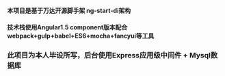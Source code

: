 #### 本项目是基于万达开源脚手架 ng-start-di架构
#### 技术栈使用Angular1.5 component版本配合webpack+gulp+babel+ES6+mocha+fancyui等工具

### 此项目为本人毕设所写，后台使用Express应用级中间件 + Mysql数据库



